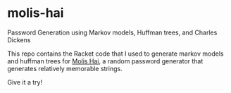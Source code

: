 # molis-hai

Password Generation using Markov models, Huffman trees, and Charles Dickens

This repo contains the Racket code that I used to generate markov models and
huffman trees for [Molis Hai](http://www.brinckerhoff.org/molis-hai/pwgen.html),
a random password generator that generates relatively memorable strings.

Give it a try!
